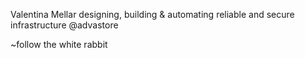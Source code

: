 Valentina Mellar
designing, building & automating reliable and secure infrastructure @advastore

~follow the white rabbit

<!---
valiac/valiac is a ✨ special ✨ repository because its `README.md` (this file) appears on your GitHub profile.
You can click the Preview link to take a look at your changes.
--->
